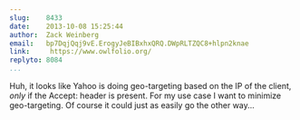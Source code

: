 ```yaml
---
slug:    8433
date:    2013-10-08 15:25:44
author:  Zack Weinberg
email:   bp7DqjQqj9vE.ErogyJeBIBxhxQRQ.DWpRLTZQC8+hlpn2knae
link:     https://www.owlfolio.org/
replyto: 8084
...
```


Huh, it looks like Yahoo is doing geo-targeting based on the IP of the
client, _only_ if the Accept: header is present.  For my use case I
want to minimize geo-targeting.  Of course it could just as easily go
the other way...
